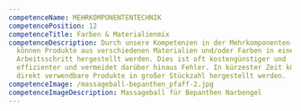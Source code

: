 ```yaml
---
competenceName: MEHRKOMPONENTENTECHNIK
competencePosition: 12
competenceTitle: Farben & Materialienmix
competenceDescription: Durch unsere Kompetenzen in der Mehrkomponenten-Technik
  können Produkte aus verschiedenen Materialien und/oder Farben in einem
  Arbeitsschritt hergestellt werden. Dies ist oft kostengünstiger und
  effizienter und vermeidet darüber hinaus Fehler. In kürzester Zeit können so
  direkt verwendbare Produkte in großer Stückzahl hergestellt werden.
competenceImage: /massageball-bepanthen_pfaff-2.jpg
competenceImageDescription: Massageball für Bepanthen Narbengel
---
```

